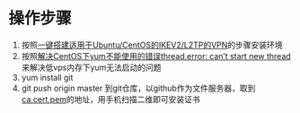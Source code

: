操作步骤
====

1. 按照[一键搭建适用于Ubuntu/CentOS的IKEV2/L2TP的VPN](https://github.com/quericy/one-key-ikev2-vpn)的步骤安装环境
2. 按照[解决CentOS下yum不能使用的错误thread.error: can’t start new thread](http://www.xxkwz.cn/1583.html)来解决低vps内存下yum无法启动的问题
3. yum install git
4. git push origin master 到git仓库，以github作为文件服务器，取到[ca.cert.pem](https://raw.githubusercontent.com/luchigster/myvpn/master/my_key/ca.cert.pem)的地址，用手机扫描二维即可安装证书
